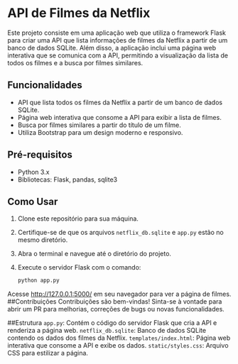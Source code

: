# API de Filmes da Netflix

Este projeto consiste em uma aplicação web que utiliza o framework Flask para criar uma API que lista informações de filmes da Netflix a partir de um banco de dados SQLite. Além disso, a aplicação inclui uma página web interativa que se comunica com a API, permitindo a visualização da lista de todos os filmes e a busca por filmes similares.

## Funcionalidades

- API que lista todos os filmes da Netflix a partir de um banco de dados SQLite.
- Página web interativa que consome a API para exibir a lista de filmes.
- Busca por filmes similares a partir do título de um filme.
- Utiliza Bootstrap para um design moderno e responsivo.

## Pré-requisitos

- Python 3.x
- Bibliotecas: Flask, pandas, sqlite3

## Como Usar

1. Clone este repositório para sua máquina.
2. Certifique-se de que os arquivos `netflix_db.sqlite` e `app.py` estão no mesmo diretório.
3. Abra o terminal e navegue até o diretório do projeto.
4. Execute o servidor Flask com o comando:

   ```bash
   python app.py
Acesse http://127.0.0.1:5000/ em seu navegador para ver a página de filmes.
##Contribuições
Contribuições são bem-vindas! Sinta-se à vontade para abrir um PR para melhorias, correções de bugs ou novas funcionalidades.

##Estrutura
`app.py`: Contém o código do servidor Flask que cria a API e renderiza a página web.
`netflix_db.sqlite`: Banco de dados SQLite contendo os dados dos filmes da Netflix.
`templates/index.html`: Página web interativa que consome a API e exibe os dados.
`static/styles.css`: Arquivo CSS para estilizar a página.
